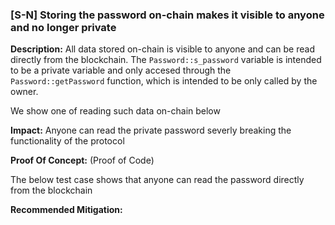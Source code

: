 ### [S-N] Storing the password on-chain makes it visible to anyone and no longer private 

**Description:** All data stored on-chain is visible to anyone and can be read directly from the blockchain. The `Password::s_password` variable is intended to be a private variable and only accesed through the `Password::getPassword` function, which is intended to be only called by the owner.

We show one of reading such data on-chain below

**Impact:** Anyone can read the private password severly breaking the functionality of the protocol

**Proof Of Concept:** (Proof of Code) 

The below test case shows that anyone can read the password directly from the blockchain

**Recommended Mitigation:**